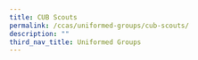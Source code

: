```yaml
---
title: CUB Scouts
permalink: /ccas/uniformed-groups/cub-scouts/
description: ""
third_nav_title: Uniformed Groups
---
```

